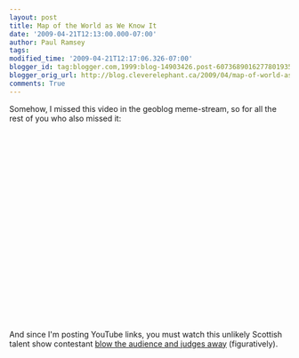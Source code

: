```yaml
---
layout: post
title: Map of the World as We Know It
date: '2009-04-21T12:13:00.000-07:00'
author: Paul Ramsey
tags: 
modified_time: '2009-04-21T12:17:06.326-07:00'
blogger_id: tag:blogger.com,1999:blog-14903426.post-6073689016277801935
blogger_orig_url: http://blog.cleverelephant.ca/2009/04/map-of-world-as-we-know-it.html
comments: True
---
```


Somehow, I missed this video in the geoblog meme-stream, so for all the rest of you who also missed it:

<object width="425" height="344"><param name="movie" value="http://www.youtube.com/v/f1iPe0LtCew&hl=en&fs=1"></param><param name="allowFullScreen" value="true"></param><param name="allowscriptaccess" value="always"></param><embed src="http://www.youtube.com/v/f1iPe0LtCew&hl=en&fs=1" type="application/x-shockwave-flash" allowscriptaccess="always" allowfullscreen="true" width="425" height="344"></embed></object>

And since I'm posting YouTube links, you must watch this unlikely Scottish talent show contestant [blow the audience and judges away](http://www.youtube.com/watch?v=luRmM1J1sfg) (figuratively).

